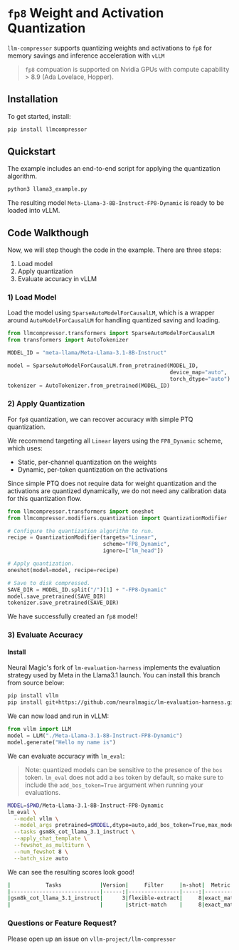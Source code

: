 # `fp8` Weight and Activation Quantization

`llm-compressor` supports quantizing weights and activations to `fp8` for memory savings and inference acceleration with `vLLM`

> `fp8` compuation is supported on Nvidia GPUs with compute capability > 8.9 (Ada Lovelace, Hopper).

## Installation

To get started, install:

```bash
pip install llmcompressor
```

## Quickstart

The example includes an end-to-end script for applying the quantization algorithm.

```bash
python3 llama3_example.py
```

The resulting model `Meta-Llama-3-8B-Instruct-FP8-Dynamic` is ready to be loaded into vLLM.

## Code Walkthough

Now, we will step though the code in the example. There are three steps:
1) Load model
2) Apply quantization
3) Evaluate accuracy in vLLM

### 1) Load Model

Load the model using `SparseAutoModelForCausalLM`, which is a wrapper around `AutoModelForCausalLM` for handling quantized saving and loading.

```python
from llmcompressor.transformers import SparseAutoModelForCausalLM
from transformers import AutoTokenizer

MODEL_ID = "meta-llama/Meta-Llama-3.1-8B-Instruct"

model = SparseAutoModelForCausalLM.from_pretrained(MODEL_ID,
                                                   device_map="auto", 
                                                   torch_dtype="auto")
tokenizer = AutoTokenizer.from_pretrained(MODEL_ID)
```

### 2) Apply Quantization

For `fp8` quantization, we can recover accuracy with simple PTQ quantization.

We recommend targeting all `Linear` layers using the `FP8_Dynamic` scheme, which uses:
- Static, per-channel quantization on the weights
- Dynamic, per-token quantization on the activations

Since simple PTQ does not require data for weight quantization and the activations are quantized dynamically, we do not need any calibration data for this quantization flow.

```python
from llmcompressor.transformers import oneshot
from llmcompressor.modifiers.quantization import QuantizationModifier

# Configure the quantization algorithm to run.
recipe = QuantizationModifier(targets="Linear", 
                              scheme="FP8_Dynamic",
                              ignore=["lm_head"])

# Apply quantization.
oneshot(model=model, recipe=recipe)

# Save to disk compressed.
SAVE_DIR = MODEL_ID.split("/")[1] + "-FP8-Dynamic"
model.save_pretrained(SAVE_DIR)
tokenizer.save_pretrained(SAVE_DIR)
```

We have successfully created an `fp8` model!

### 3) Evaluate Accuracy

#### Install

Neural Magic's fork of `lm-evaluation-harness` implements the evaluation strategy used by Meta in the Llama3.1 launch. You can install this branch from source below:

```bash
pip install vllm
pip install git+https://github.com/neuralmagic/lm-evaluation-harness.git@a0e54e5f1a0a52abaedced474854ae2ce4e68ded
```

We can now load and run in vLLM:
```python
from vllm import LLM
model = LLM("./Meta-Llama-3.1-8B-Instruct-FP8-Dynamic")
model.generate("Hello my name is")
```

We can evaluate accuracy with `lm_eval`:
> Note: quantized models can be sensitive to the presence of the `bos` token. `lm_eval` does not add a `bos` token by default, so make sure to include the `add_bos_token=True` argument when running your evaluations.


```bash
MODEL=$PWD/Meta-Llama-3.1-8B-Instruct-FP8-Dynamic 
lm_eval \
  --model vllm \
  --model_args pretrained=$MODEL,dtype=auto,add_bos_token=True,max_model_len=4096,tensor_parallel_size=1 \
  --tasks gsm8k_cot_llama_3.1_instruct \
  --apply_chat_template \
  --fewshot_as_multiturn \
  --num_fewshot 8 \
  --batch_size auto
```

We can see the resulting scores look good!

```bash
|           Tasks            |Version|     Filter     |n-shot|  Metric   |   |Value |   |Stderr|
|----------------------------|------:|----------------|-----:|-----------|---|-----:|---|-----:|
|gsm8k_cot_llama_3.1_instruct|      3|flexible-extract|     8|exact_match|↑  |0.8279|±  |0.0104|
|                            |       |strict-match    |     8|exact_match|↑  |0.8203|±  |0.0106|
```

### Questions or Feature Request?

Please open up an issue on `vllm-project/llm-compressor`
